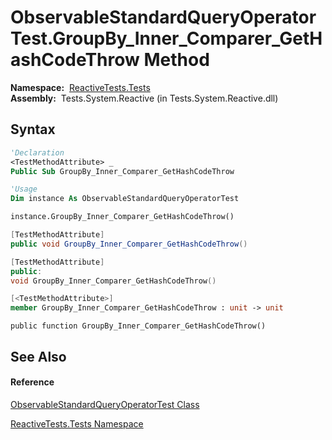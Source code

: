 # ObservableStandardQueryOperatorTest.GroupBy\_Inner\_Comparer\_GetHashCodeThrow Method

**Namespace:**  [ReactiveTests.Tests](ReactiveTests.Tests\ReactiveTests.Tests.md)  
**Assembly:**  Tests.System.Reactive (in Tests.System.Reactive.dll)

## Syntax

```vb
'Declaration
<TestMethodAttribute> _
Public Sub GroupBy_Inner_Comparer_GetHashCodeThrow
```

```vb
'Usage
Dim instance As ObservableStandardQueryOperatorTest

instance.GroupBy_Inner_Comparer_GetHashCodeThrow()
```

```csharp
[TestMethodAttribute]
public void GroupBy_Inner_Comparer_GetHashCodeThrow()
```

```c++
[TestMethodAttribute]
public:
void GroupBy_Inner_Comparer_GetHashCodeThrow()
```

```fsharp
[<TestMethodAttribute>]
member GroupBy_Inner_Comparer_GetHashCodeThrow : unit -> unit 
```

```jscript
public function GroupBy_Inner_Comparer_GetHashCodeThrow()
```

## See Also

#### Reference

[ObservableStandardQueryOperatorTest Class](ObservableStandardQueryOperatorTest\ObservableStandardQueryOperatorTest.md)

[ReactiveTests.Tests Namespace](ReactiveTests.Tests\ReactiveTests.Tests.md)




